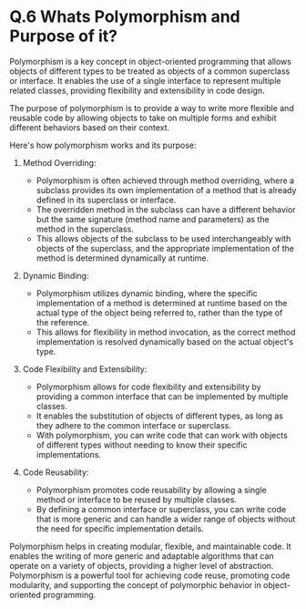 # Q.6 Whats Polymorphism and Purpose of it?

Polymorphism is a key concept in object-oriented programming that allows objects of different types to be treated as objects of a common superclass or interface. It enables the use of a single interface to represent multiple related classes, providing flexibility and extensibility in code design.

The purpose of polymorphism is to provide a way to write more flexible and reusable code by allowing objects to take on multiple forms and exhibit different behaviors based on their context.

Here's how polymorphism works and its purpose:

1. Method Overriding:
   - Polymorphism is often achieved through method overriding, where a subclass provides its own implementation of a method that is already defined in its superclass or interface.
   - The overridden method in the subclass can have a different behavior but the same signature (method name and parameters) as the method in the superclass.
   - This allows objects of the subclass to be used interchangeably with objects of the superclass, and the appropriate implementation of the method is determined dynamically at runtime.

2. Dynamic Binding:
   - Polymorphism utilizes dynamic binding, where the specific implementation of a method is determined at runtime based on the actual type of the object being referred to, rather than the type of the reference.
   - This allows for flexibility in method invocation, as the correct method implementation is resolved dynamically based on the actual object's type.

3. Code Flexibility and Extensibility:
   - Polymorphism allows for code flexibility and extensibility by providing a common interface that can be implemented by multiple classes.
   - It enables the substitution of objects of different types, as long as they adhere to the common interface or superclass.
   - With polymorphism, you can write code that can work with objects of different types without needing to know their specific implementations.

4. Code Reusability:
   - Polymorphism promotes code reusability by allowing a single method or interface to be reused by multiple classes.
   - By defining a common interface or superclass, you can write code that is more generic and can handle a wider range of objects without the need for specific implementation details.

Polymorphism helps in creating modular, flexible, and maintainable code. It enables the writing of more generic and adaptable algorithms that can operate on a variety of objects, providing a higher level of abstraction. Polymorphism is a powerful tool for achieving code reuse, promoting code modularity, and supporting the concept of polymorphic behavior in object-oriented programming.